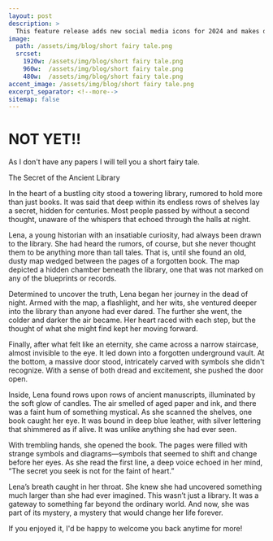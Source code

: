 ```yaml
---
layout: post
description: > 
  This feature release adds new social media icons for 2024 and makes dark mode available to everyone.
image: 
  path: /assets/img/blog/short fairy tale.png
  srcset: 
    1920w: /assets/img/blog/short fairy tale.png
    960w:  /assets/img/blog/short fairy tale.png
    480w:  /assets/img/blog/short fairy tale.png
accent_image: /assets/img/blog/short fairy tale.png
excerpt_separator: <!--more-->
sitemap: false
---
```


# NOT YET!!

As I don't have any papers I will tell you a short fairy tale.

The Secret of the Ancient Library

In the heart of a bustling city stood a towering library, rumored to hold more than just books. It was said that deep within its endless rows of shelves lay a secret, hidden for centuries. Most people passed by without a second thought, unaware of the whispers that echoed through the halls at night.

Lena, a young historian with an insatiable curiosity, had always been drawn to the library. She had heard the rumors, of course, but she never thought them to be anything more than tall tales. That is, until she found an old, dusty map wedged between the pages of a forgotten book. The map depicted a hidden chamber beneath the library, one that was not marked on any of the blueprints or records.

Determined to uncover the truth, Lena began her journey in the dead of night. Armed with the map, a flashlight, and her wits, she ventured deeper into the library than anyone had ever dared. The further she went, the colder and darker the air became. Her heart raced with each step, but the thought of what she might find kept her moving forward.

Finally, after what felt like an eternity, she came across a narrow staircase, almost invisible to the eye. It led down into a forgotten underground vault. At the bottom, a massive door stood, intricately carved with symbols she didn't recognize. With a sense of both dread and excitement, she pushed the door open.

Inside, Lena found rows upon rows of ancient manuscripts, illuminated by the soft glow of candles. The air smelled of aged paper and ink, and there was a faint hum of something mystical. As she scanned the shelves, one book caught her eye. It was bound in deep blue leather, with silver lettering that shimmered as if alive. It was unlike anything she had ever seen.

With trembling hands, she opened the book. The pages were filled with strange symbols and diagrams—symbols that seemed to shift and change before her eyes. As she read the first line, a deep voice echoed in her mind, “The secret you seek is not for the faint of heart.”

Lena’s breath caught in her throat. She knew she had uncovered something much larger than she had ever imagined. This wasn’t just a library. It was a gateway to something far beyond the ordinary world. And now, she was part of its mystery, a mystery that would change her life forever.

If you enjoyed it, I'd be happy to welcome you back anytime for more!